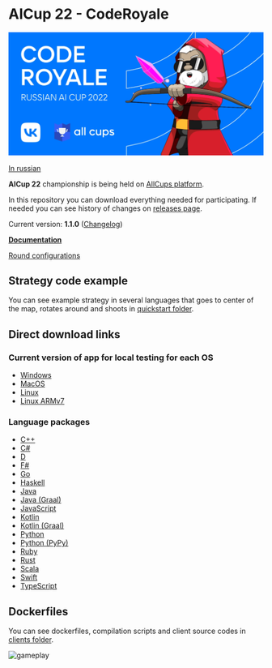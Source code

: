 # AICup 22 - CodeRoyale

![image](docs-ru/logo.png)

[In russian](README.md)

**AICup 22** championship is being held on [AllCups platform](https://cups.online/en/contests/coderoyale).

In this repository you can download everything needed for participating.
If needed you can see history of changes on [releases page](https://github.com/All-Cups/aicup22/releases).

Current version: **1.1.0** ([Changelog](CHANGELOG-en.md))

[**Documentation**](docs-en/doc.md)

[Round configurations](presets)

## Strategy code example

You can see example strategy in several languages that goes to center of the map, rotates around and shoots in [quickstart folder](quickstart).

## Direct download links

### Current version of app for local testing for each OS

- [Windows](https://github.com/All-Cups/aicup22/releases/download/v1.1.0/app-windows.zip)
- [MacOS](https://github.com/All-Cups/aicup22/releases/download/v1.1.0/app-macos.tar.gz)
- [Linux](https://github.com/All-Cups/aicup22/releases/download/v1.1.0/app-linux.tar.gz)
- [Linux ARMv7](https://github.com/All-Cups/aicup22/releases/download/v1.1.0/app-linux-armv7.tar.gz)

### Language packages

- [С++](https://github.com/All-Cups/aicup22/releases/download/v1.1.0/client-cpp.zip)
- [C#](https://github.com/All-Cups/aicup22/releases/download/v1.1.0/client-csharp.zip)
- [D](https://github.com/All-Cups/aicup22/releases/download/v1.1.0/client-dlang.zip)
- [F#](https://github.com/All-Cups/aicup22/releases/download/v1.1.0/client-fsharp.zip)
- [Go](https://github.com/All-Cups/aicup22/releases/download/v1.1.0/client-go.zip)
- [Haskell](https://github.com/All-Cups/aicup22/releases/download/v1.1.0/client-haskell.zip)
- [Java](https://github.com/All-Cups/aicup22/releases/download/v1.1.0/client-java.zip)
- [Java (Graal)](https://github.com/All-Cups/aicup22/releases/download/v1.1.0/client-java_graal.zip)
- [JavaScript](https://github.com/All-Cups/aicup22/releases/download/v1.1.0/client-javascript.zip)
- [Kotlin](https://github.com/All-Cups/aicup22/releases/download/v1.1.0/client-kotlin.zip)
- [Kotlin (Graal)](https://github.com/All-Cups/aicup22/releases/download/v1.1.0/client-kotlin.zip)
- [Python](https://github.com/All-Cups/aicup22/releases/download/v1.1.0/client-python.zip)
- [Python (PyPy)](https://github.com/All-Cups/aicup22/releases/download/v1.1.0/client-python_pypy.zip)
- [Ruby](https://github.com/All-Cups/aicup22/releases/download/v1.1.0/client-ruby.zip)
- [Rust](https://github.com/All-Cups/aicup22/releases/download/v1.1.0/client-rust.zip)
- [Scala](https://github.com/All-Cups/aicup22/releases/download/v1.1.0/client-scala.zip)
- [Swift](https://github.com/All-Cups/aicup22/releases/download/v1.1.0/client-swift.zip)
- [TypeScript](https://github.com/All-Cups/aicup22/releases/download/v1.1.0/client-typescript.zip)

## Dockerfiles

You can see dockerfiles, compilation scripts and client source codes in [clients folder](clients).

![gameplay](gameplay.gif)
